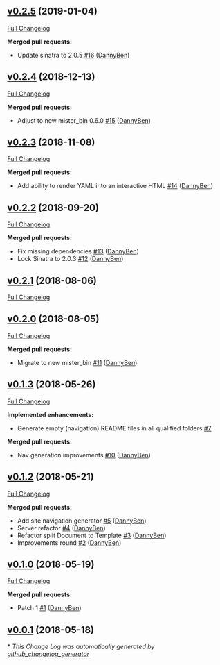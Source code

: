 ## [v0.2.5](https://github.com/DannyBen/madman/tree/v0.2.5) (2019-01-04)
[Full Changelog](https://github.com/DannyBen/madman/compare/v0.2.4...v0.2.5)

**Merged pull requests:**

- Update sinatra to 2.0.5 [\#16](https://github.com/DannyBen/madman/pull/16) ([DannyBen](https://github.com/DannyBen))

## [v0.2.4](https://github.com/DannyBen/madman/tree/v0.2.4) (2018-12-13)
[Full Changelog](https://github.com/DannyBen/madman/compare/v0.2.3...v0.2.4)

**Merged pull requests:**

- Adjust to new mister\_bin 0.6.0 [\#15](https://github.com/DannyBen/madman/pull/15) ([DannyBen](https://github.com/DannyBen))

## [v0.2.3](https://github.com/DannyBen/madman/tree/v0.2.3) (2018-11-08)
[Full Changelog](https://github.com/DannyBen/madman/compare/v0.2.2...v0.2.3)

**Merged pull requests:**

- Add ability to render YAML into an interactive HTML [\#14](https://github.com/DannyBen/madman/pull/14) ([DannyBen](https://github.com/DannyBen))

## [v0.2.2](https://github.com/DannyBen/madman/tree/v0.2.2) (2018-09-20)
[Full Changelog](https://github.com/DannyBen/madman/compare/v0.2.1...v0.2.2)

**Merged pull requests:**

- Fix missing dependencies [\#13](https://github.com/DannyBen/madman/pull/13) ([DannyBen](https://github.com/DannyBen))
- Lock Sinatra to 2.0.3 [\#12](https://github.com/DannyBen/madman/pull/12) ([DannyBen](https://github.com/DannyBen))

## [v0.2.1](https://github.com/DannyBen/madman/tree/v0.2.1) (2018-08-06)
[Full Changelog](https://github.com/DannyBen/madman/compare/v0.2.0...v0.2.1)

## [v0.2.0](https://github.com/DannyBen/madman/tree/v0.2.0) (2018-08-05)
[Full Changelog](https://github.com/DannyBen/madman/compare/v0.1.3...v0.2.0)

**Merged pull requests:**

- Migrate to new mister\_bin [\#11](https://github.com/DannyBen/madman/pull/11) ([DannyBen](https://github.com/DannyBen))

## [v0.1.3](https://github.com/DannyBen/madman/tree/v0.1.3) (2018-05-26)
[Full Changelog](https://github.com/DannyBen/madman/compare/v0.1.2...v0.1.3)

**Implemented enhancements:**

- Generate empty \(navigation\) README files in all qualified folders [\#7](https://github.com/DannyBen/madman/issues/7)

**Merged pull requests:**

- Nav generation improvements [\#10](https://github.com/DannyBen/madman/pull/10) ([DannyBen](https://github.com/DannyBen))

## [v0.1.2](https://github.com/DannyBen/madman/tree/v0.1.2) (2018-05-21)
[Full Changelog](https://github.com/DannyBen/madman/compare/v0.1.0...v0.1.2)

**Merged pull requests:**

- Add site navigation generator [\#5](https://github.com/DannyBen/madman/pull/5) ([DannyBen](https://github.com/DannyBen))
- Server refactor [\#4](https://github.com/DannyBen/madman/pull/4) ([DannyBen](https://github.com/DannyBen))
- Refactor split Document to Template [\#3](https://github.com/DannyBen/madman/pull/3) ([DannyBen](https://github.com/DannyBen))
- Improvements round [\#2](https://github.com/DannyBen/madman/pull/2) ([DannyBen](https://github.com/DannyBen))

## [v0.1.0](https://github.com/DannyBen/madman/tree/v0.1.0) (2018-05-19)
[Full Changelog](https://github.com/DannyBen/madman/compare/v0.0.1...v0.1.0)

**Merged pull requests:**

- Patch 1 [\#1](https://github.com/DannyBen/madman/pull/1) ([DannyBen](https://github.com/DannyBen))

## [v0.0.1](https://github.com/DannyBen/madman/tree/v0.0.1) (2018-05-18)


\* *This Change Log was automatically generated by [github_changelog_generator](https://github.com/skywinder/Github-Changelog-Generator)*
